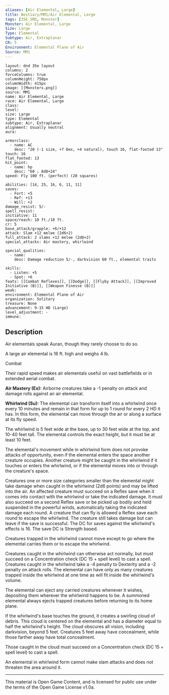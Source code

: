 ```yaml
---
aliases: [Air Elemental, Large]
title: Bestiary/MM1/Air Elemental, Large
tags: [35E_SRD, Monster]
Monster: Air Elemental, Large
Size: Large
Type: Elemental
Subtype: Air, Extraplanar
CR: 5
Environnent: Elemental Plane of Air
Source: MM1
---
```


```statblock
layout: dnd 35e layout
columns: 2
forceColumns: true
columnHeight: 750px
columnWidth: 415px
image: [[Monsters.png]]
source: MM1
name: Air Elemental, Large
race: Air Elemental, Large
class: 
level: 
size: Large
type: Elemental
subtype: Air, Extraplanar
alignment: Usually neutral
aura: 

armorclass:
  - name: AC
    desc: "20 (-1 size, +7 Dex, +4 natural), touch 16, flat-footed 13"
touch: 16
flat_footed: 13
hit_point:
  - name: hp
    desc: "60 ; 8d8+24"
speed: Fly 100 ft. (perfect) (20 squares)

abilities: [14, 25, 16, 6, 11, 11]
saves:
  - Fort: +5
  - Ref: +13
  - Will: +2
damage_resist: 5/-
spell_resist: 
initiative: 11
space/reach: 10 ft./10 ft.
cr: 5
base_attack/grapple: +6/+12
attack: Slam +12 melee (2d6+2)
full_attack: 2 slams +12 melee (2d6+2)
special_attacks: Air mastery, whirlwind

special_qualities:
  - name: 
    desc: Damage reduction 5/-, darkvision 60 ft., elemental traits

skills:
  - Listen: +5
  - Spot: +6
feats: [[Combat Reflexes]], [[Dodge]], [[Flyby Attack]], [[Improved Initiative (B)]], [[Weapon Finesse (B)]]
weak: 
environment: Elemental Plane of Air
organization: Solitary
treasure: None
advancement: 9-15 HD (Large)
level_adjustment: -
immune: 
```

## Description

<p>Air elementals speak Auran, though they rarely choose to do so.</p>
<p>A large air elemental is 16 ft. high and weighs 4 lb.</p>
<p>Combat</p>
<p>Their rapid speed makes air elementals useful on vast battlefields or in extended aerial combat.</p>
<p>
            <b>Air Mastery (Ex):</b> Airborne creatures take a -1 penalty on attack and damage rolls against an air elemental.</p>
<p>
            <b>Whirlwind (Su):</b> The elemental can transform itself into a whirlwind once every 10 minutes and remain in that form for up to 1 round for every 2 HD it has. In this form, the elemental can move through the air or along a surface at its fly speed.</p>
<p>The whirlwind is 5 feet wide at the base, up to 30 feet wide at the top, and 10-40 feet tall. The elemental controls the exact height, but it must be at least 10 feet.</p>
<p>The elemental's movement while in whirlwind form does not provoke attacks of opportunity, even if the elemental enters the space another creature occupies. Another creature might be caught in the whirlwind if it touches or enters the whirlwind, or if the elemental moves into or through the creature's space.</p>
<p>Creatures one or more size categories smaller than the elemental might take damage when caught in the whirlwind (2d6 points) and may be lifted into the air. An affected creature must succeed on a Reflex save when it comes into contact with the whirlwind or take the indicated damage. It must also succeed on a second Reflex save or be picked up bodily and held suspended in the powerful winds, automatically taking the indicated damage each round. A creature that can fly is allowed a Reflex save each round to escape the whirlwind. The creature still takes damage but can leave if the save is successful. The DC for saves against the whirlwind's effects is 16. The save DC is Strength based.</p>
<p>Creatures trapped in the whirlwind cannot move except to go where the elemental carries them or to escape the whirlwind.</p>
<p>Creatures caught in the whirlwind can otherwise act normally, but must succeed on a Concentration check (DC 15 + spell level) to cast a spell. Creatures caught in the whirlwind take a -4 penalty to Dexterity and a -2 penalty on attack rolls. The elemental can have only as many creatures trapped inside the whirlwind at one time as will fit inside the whirlwind's volume.</p>
<p>The elemental can eject any carried creatures whenever it wishes, depositing them wherever the whirlwind happens to be. A summoned elemental always ejects trapped creatures before returning to its home plane.</p>
<p>If the whirlwind's base touches the ground, it creates a swirling cloud of debris. This cloud is centered on the elemental and has a diameter equal to half the whirlwind's height. The cloud obscures all vision, including darkvision, beyond 5 feet. Creatures 5 feet away have concealment, while those farther away have total concealment.</p>
<p>Those caught in the cloud must succeed on a Concentration check (DC 15 + spell level) to cast a spell.</p>
<p>An elemental in whirlwind form cannot make slam attacks and does not threaten the area around it.</p>

---

This material is Open Game Content, and is licensed for public use under
the terms of the Open Game License v1.0a.
